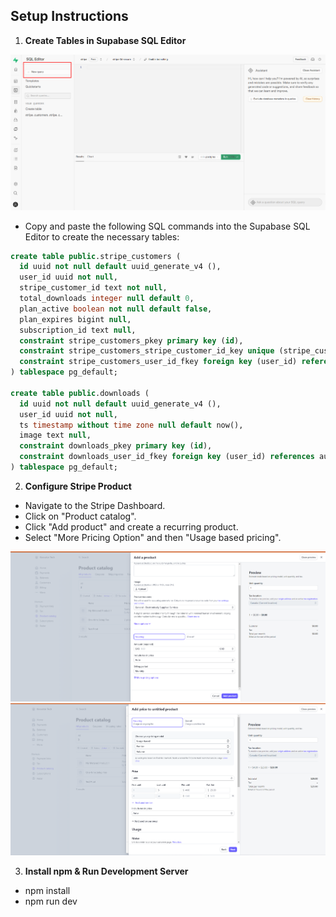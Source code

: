 ## Setup Instructions

1. **Create Tables in Supabase SQL Editor**

![Supabase SQL Editor](SupabaseSQLEditor.png)
  - Copy and paste the following SQL commands into the Supabase SQL Editor to create the necessary tables:
```sql
create table public.stripe_customers (
  id uuid not null default uuid_generate_v4 (),
  user_id uuid not null,
  stripe_customer_id text not null,
  total_downloads integer null default 0,
  plan_active boolean not null default false,
  plan_expires bigint null,
  subscription_id text null,
  constraint stripe_customers_pkey primary key (id),
  constraint stripe_customers_stripe_customer_id_key unique (stripe_customer_id),
  constraint stripe_customers_user_id_fkey foreign key (user_id) references auth.users (id)
) tablespace pg_default;

create table public.downloads (
  id uuid not null default uuid_generate_v4 (),
  user_id uuid not null,
  ts timestamp without time zone null default now(),
  image text null,
  constraint downloads_pkey primary key (id),
  constraint downloads_user_id_fkey foreign key (user_id) references auth.users (id)
) tablespace pg_default;
```

2. **Configure Stripe Product**

- Navigate to the Stripe Dashboard.
- Click on "Product catalog".
- Click "Add product" and create a recurring product.
- Select "More Pricing Option" and then "Usage based pricing".

![Add Product in Stripe](addProduct.png)
![More Pricing Option](morePricingOption.png)


3. **Install npm & Run Development Server**

- npm install 
- npm run dev
